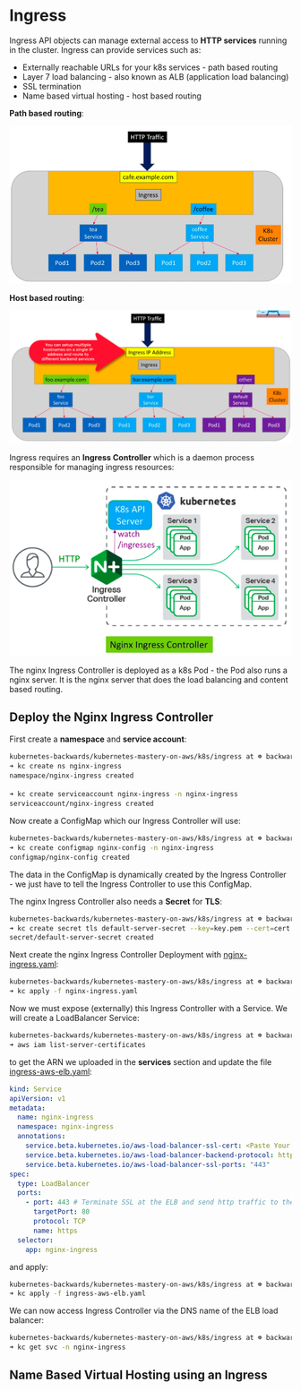 # Ingress

Ingress API objects can manage external access to **HTTP services** running in the cluster. Ingress can provide services such as:

- Externally reachable URLs for your k8s services - path based routing
- Layer 7 load balancing - also known as ALB (application load balancing)
- SSL termination
- Name based virtual hosting - host based routing

**Path based routing**:

![Path based routing](images/path-based-routing.png)

**Host based routing**:

![Host based routing](images/host-based-routing.png)

Ingress requires an **Ingress Controller** which is a daemon process responsible for managing ingress resources:

![Ingress Controller](images/ingress-controller.png)

The nginx Ingress Controller is deployed as a k8s Pod - the Pod also runs a nginx server. It is the nginx server that does the load balancing and content based routing.

## Deploy the Nginx Ingress Controller

First create a **namespace** and **service account**:

```bash
kubernetes-backwards/kubernetes-mastery-on-aws/k8s/ingress at ☸️ backwards.k8s.local
➜ kc create ns nginx-ingress
namespace/nginx-ingress created

➜ kc create serviceaccount nginx-ingress -n nginx-ingress
serviceaccount/nginx-ingress created
```

Now create a ConfigMap which our Ingress Controller will use:

```bash
kubernetes-backwards/kubernetes-mastery-on-aws/k8s/ingress at ☸️ backwards.k8s.local
➜ kc create configmap nginx-config -n nginx-ingress
configmap/nginx-config created
```

The data in the ConfigMap is dynamically created by the Ingress Controller - we just have to tell the Ingress Controller to use this ConfigMap.

The nginx Ingress Controller also needs a **Secret** for **TLS**:

```bash
kubernetes-backwards/kubernetes-mastery-on-aws/k8s/ingress at ☸️ backwards.k8s.local
➜ kc create secret tls default-server-secret --key=key.pem --cert=cert.pem -n nginx-ingress
secret/default-server-secret created
```

Next create the nginx Ingress Controller Deployment with [nginx-ingress.yaml](../k8s/ingress/nginx-ingress.yaml):

```bash
kubernetes-backwards/kubernetes-mastery-on-aws/k8s/ingress at ☸️ backwards.k8s.local
➜ kc apply -f nginx-ingress.yaml
```

Now we must expose (externally) this Ingress Controller with a Service. We will create a LoadBalancer Service:

```bash
kubernetes-backwards/kubernetes-mastery-on-aws/k8s/ingress at ☸️ backwards.k8s.local
➜ aws iam list-server-certificates
```

to get the ARN we uploaded in the **services** section and update the file [ingress-aws-elb.yaml](../k8s/ingress/ingress-aws-elb.yaml):

```yaml
kind: Service
apiVersion: v1
metadata:
  name: nginx-ingress
  namespace: nginx-ingress
  annotations:
    service.beta.kubernetes.io/aws-load-balancer-ssl-cert: <Paste Your Cert's ARN here>
    service.beta.kubernetes.io/aws-load-balancer-backend-protocol: http
    service.beta.kubernetes.io/aws-load-balancer-ssl-ports: "443"
spec:
  type: LoadBalancer
  ports:
    - port: 443 # Terminate SSL at the ELB and send http traffic to the ingress
      targetPort: 80
      protocol: TCP
      name: https
  selector:
    app: nginx-ingress
```

and apply:

```bash
kubernetes-backwards/kubernetes-mastery-on-aws/k8s/ingress at ☸️ backwards.k8s.local
➜ kc apply -f ingress-aws-elb.yaml
```

We can now access Ingress Controller via the DNS name of the ELB load balancer:

```bash
kubernetes-backwards/kubernetes-mastery-on-aws/k8s/ingress at ☸️ backwards.k8s.local
➜ kc get svc -n nginx-ingress
```

## Name Based Virtual Hosting using an Ingress

